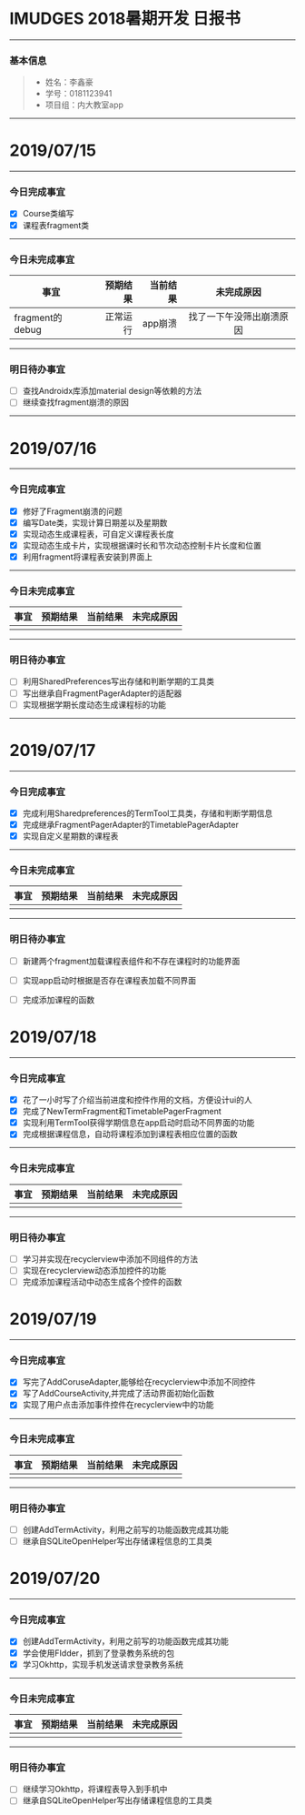 # IMUDGES 2018暑期开发 日报书

------

### 基本信息

> - 姓名：李鑫豪
> - 学号：0181123941
> - 项目组：内大教室app

------

# 2019/07/15

------

### 今日完成事宜

- [x] Course类编写
- [x] 课程表fragment类

------

### 今日未完成事宜

| 事宜            | 预期结果 | 当前结果 |        未完成原因        |
| --------------- | -------: | -------: | :----------------------: |
| fragment的debug | 正常运行 |  app崩溃 | 找了一下午没筛出崩溃原因 |

------

### 明日待办事宜

- [ ] 查找Androidx库添加material design等依赖的方法
- [ ] 继续查找fragment崩溃的原因

------
# 2019/07/16

------

### 今日完成事宜

- [x] 修好了Fragment崩溃的问题
- [x] 编写Date类，实现计算日期差以及星期数
- [x] 实现动态生成课程表，可自定义课程表长度
- [x] 实现动态生成卡片，实现根据课时长和节次动态控制卡片长度和位置
- [x] 利用fragment将课程表安装到界面上

------

### 今日未完成事宜

| 事宜 | 预期结果 | 当前结果 | 未完成原因 |
| :--: | :------: | :------: | :--------: |
|      |          |          |            |

------

### 明日待办事宜

- [ ] 利用SharedPreferences写出存储和判断学期的工具类
- [ ] 写出继承自FragmentPagerAdapter的适配器
- [ ] 实现根据学期长度动态生成课程标的功能

------
# 2019/07/17

------

### 今日完成事宜

- [x] 完成利用Sharedpreferences的TermTool工具类，存储和判断学期信息
- [x] 完成继承FragmentPagerAdapter的TimetablePagerAdapter
- [x] 实现自定义星期数的课程表

------

### 今日未完成事宜

| 事宜 | 预期结果 | 当前结果 | 未完成原因 |
| :--: | :------: | :------: | :--------: |
|      |          |          |            |

------

### 明日待办事宜

- [ ] 新建两个fragment加载课程表组件和不存在课程时的功能界面
- [ ] 实现app启动时根据是否存在课程表加载不同界面
- [ ] 完成添加课程的函数



# 2019/07/18

------

### 今日完成事宜

- [x] 花了一小时写了介绍当前进度和控件作用的文档，方便设计ui的人
- [x] 完成了NewTermFragment和TimetablePagerFragment
- [x] 实现利用TermTool获得学期信息在app启动时启动不同界面的功能
- [x] 完成根据课程信息，自动将课程添加到课程表相应位置的函数

------

### 今日未完成事宜

| 事宜 | 预期结果 | 当前结果 | 未完成原因 |
| :--: | :------: | :------: | :--------: |
|      |          |          |            |

------

### 明日待办事宜

- [ ] 学习并实现在recyclerview中添加不同组件的方法
- [ ] 实现在recyclerview动态添加控件的功能
- [ ] 完成添加课程活动中动态生成各个控件的函数

# 2019/07/19

------

### 今日完成事宜

- [x] 写完了AddCoruseAdapter,能够给在recyclerview中添加不同控件
- [x] 写了AddCourseActivity,并完成了活动界面初始化函数
- [x] 实现了用户点击添加事件控件在recyclerview中的功能

------

### 今日未完成事宜

| 事宜 | 预期结果 | 当前结果 | 未完成原因 |
| :--: | :------: | :------: | :--------: |
|      |          |          |            |

------

### 明日待办事宜

- [ ] 创建AddTermActivity，利用之前写的功能函数完成其功能
- [ ] 继承自SQLiteOpenHelper写出存储课程信息的工具类

# 2019/07/20

------

### 今日完成事宜

- [x] 创建AddTermActivity，利用之前写的功能函数完成其功能
- [x] 学会使用FIdder，抓到了登录教务系统的包
- [x] 学习Okhttp，实现手机发送请求登录教务系统

------

### 今日未完成事宜

| 事宜 | 预期结果 | 当前结果 | 未完成原因 |
| :--: | :------: | :------: | :--------: |
|      |          |          |            |

------

### 明日待办事宜

- [ ] 继续学习Okhttp，将课程表导入到手机中
- [ ] 继承自SQLiteOpenHelper写出存储课程信息的工具类
